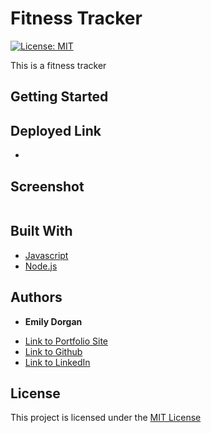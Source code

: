 # Fitness Tracker

[![License: MIT](https://img.shields.io/badge/License-MIT-yellow.svg)](https://opensource.org/licenses/MIT)

This is a fitness tracker

## Getting Started



## Deployed Link

* 

## Screenshot

![]()

## Built With

* [Javascript](https://developer.mozilla.org/en-US/docs/Web/JavaScript)
* [Node.js](https://nodejs.org/)

## Authors

* **Emily Dorgan** 

- [Link to Portfolio Site](https://emdorgan.github.io/updated-portfolio/)
- [Link to Github](https://github.com/emdorgan)
- [Link to LinkedIn](https://www.linkedin.com/in/emily-dorgan/)

## License

This project is licensed under the [MIT License](https://opensource.org/licenses/MIT)